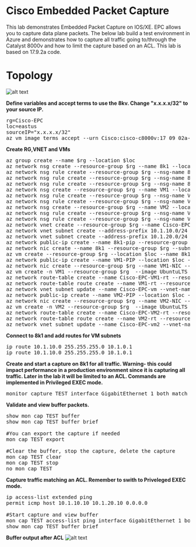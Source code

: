 # Cisco Embedded Packet Capture
This lab demonstrates Embedded Packet Capture on IOS/XE. EPC allows you to capture data plane packets. The below lab build a test environment in Azure and demonstrates how to capture all traffic going to/through the Catalyst 8000v and how to limit the capture based on an ACL. This lab is based on 17.9.2a code.

# Topology
![alt text](https://github.com/jwrightazure/lab/blob/master/Cisco-Embedded-Packet-Capture/embedded-packet-capture.drawio.png)

**Define variables and accept terms to use the 8kv. Change "x.x.x.x/32" to your source IP.**
<pre lang="...">
rg=Cisco-EPC
loc=eastus
sourceIP="x.x.x.x/32"
az vm image terms accept --urn Cisco:cisco-c8000v:17_09_02a-byol:latest
</pre>

**Create RG,VNET and VMs**
<pre lang="...">
az group create --name $rg --location $loc
az network nsg create --resource-group $rg --name 8k1 --location $loc
az network nsg rule create --resource-group $rg --nsg-name 8k1 --name home --access Allow --protocol "*" --direction Inbound --priority 500 --source-address-prefix $sourceIP --source-port-range "*" --destination-address-prefix "*" --destination-port-range "*"
az network nsg rule create --resource-group $rg --nsg-name 8k1 --name vms --access Allow --protocol "*" --direction Inbound --priority 600 --source-address-prefix 10.0.0.0/8 --source-port-range "*" --destination-address-prefix "*" --destination-port-range "*"
az network nsg rule create --resource-group $rg --nsg-name 8k1 --name all-out --access Allow --protocol "*" --direction Outbound --priority 700 --source-address-prefix 10.0.0.0/8 --source-port-range "*" --destination-address-prefix "*" --destination-port-range "*"
az network nsg create --resource-group $rg --name VM1 --location $loc
az network nsg rule create --resource-group $rg --nsg-name VM1 --name home --access Allow --protocol "*" --direction Inbound --priority 500 --source-address-prefix $sourceIP --source-port-range "*" --destination-address-prefix "*" --destination-port-range "*"
az network nsg rule create --resource-group $rg --nsg-name VM1 --name vms --access Allow --protocol "*" --direction Inbound --priority 600 --source-address-prefix 10.0.0.0/8 --source-port-range "*" --destination-address-prefix "*" --destination-port-range "*"
az network nsg create --resource-group $rg --name VM2 --location $loc
az network nsg rule create --resource-group $rg --nsg-name VM2 --name home --access Allow --protocol "*" --direction Inbound --priority 500 --source-address-prefix $sourceIP --source-port-range "*" --destination-address-prefix "*" --destination-port-range "*"
az network nsg rule create --resource-group $rg --nsg-name VM2 --name vms --access Allow --protocol "*" --direction Inbound --priority 600 --source-address-prefix 10.0.0.0/8 --source-port-range "*" --destination-address-prefix "*" --destination-port-range "*"
az network vnet create --resource-group $rg --name Cisco-EPC --location $loc --address-prefixes 10.1.0.0/16 --subnet-name 8k1 --subnet-prefix 10.1.0.0/24 
az network vnet subnet create --address-prefix 10.1.10.0/24 --name Cisco-EPC-vm --resource-group $rg --vnet-name Cisco-EPC 
az network vnet subnet create --address-prefix 10.1.20.0/24 --name Cisco-EPC-vm2 --resource-group $rg --vnet-name Cisco-EPC 
az network public-ip create --name 8k1-pip --resource-group $rg --allocation-method static --idle-timeout 30 --location $loc
az network nic create --name 8k1 --resource-group $rg --subnet 8k1 --vnet-name Cisco-EPC --public-ip-address 8k1-pip --private-ip-address 10.1.0.4 --ip-forwarding true --network-security-group 8k1
az vm create --resource-group $rg --location $loc --name 8k1 --size Standard_DS3_v2 --nics 8k1 --image Cisco:cisco-c8000v:17_09_02a-byol:latest --admin-username azureuser --admin-password Msft123Msft123 --location $loc --no-wait
az network public-ip create --name VM1-PIP --location $loc --resource-group $rg --allocation-method static
az network nic create --resource-group $rg --name VM1-NIC --location $loc --subnet Cisco-EPC-vm --private-ip-address 10.1.10.10 --vnet-name Cisco-EPC --public-ip-address VM1-PIP --ip-forwarding true --network-security-group VM1
az vm create -n VM1 --resource-group $rg  --image UbuntuLTS --size Standard_DS3_v2 --admin-username azureuser --admin-password Msft123Msft123 --nics VM1-NIC --location $loc --no-wait 
az network route-table create --name Cisco-EPC-VM1-rt --resource-group $rg
az network route-table route create --name VM1-rt --resource-group $rg --route-table-name Cisco-EPC-VM1-rt --address-prefix 10.1.20.0/24 --next-hop-type VirtualAppliance --next-hop-ip-address 10.1.0.4
az network vnet subnet update --name Cisco-EPC-vm --vnet-name Cisco-EPC --resource-group $rg --route-table Cisco-EPC-VM1-rt
az network public-ip create --name VM2-PIP --location $loc --resource-group $rg --allocation-method static
az network nic create --resource-group $rg --name VM2-NIC --location $loc --subnet Cisco-EPC-vm2 --private-ip-address 10.1.20.10 --vnet-name Cisco-EPC --public-ip-address VM2-PIP --ip-forwarding true --network-security-group VM2
az vm create -n VM2 --resource-group $rg  --image UbuntuLTS --size Standard_DS3_v2 --admin-username azureuser --admin-password Msft123Msft123 --nics VM2-NIC --location $loc --no-wait 
az network route-table create --name Cisco-EPC-VM2-rt --resource-group $rg
az network route-table route create --name VM2-rt --resource-group $rg --route-table-name Cisco-EPC-VM2-rt --address-prefix 10.1.10.0/24 --next-hop-type VirtualAppliance --next-hop-ip-address 10.1.0.4
az network vnet subnet update --name Cisco-EPC-vm2 --vnet-name Cisco-EPC --resource-group $rg --route-table Cisco-EPC-VM2-rt
</pre>

**Connect to 8k1 and add routes for VM subnets**
<pre lang="...">
ip route 10.1.10.0 255.255.255.0 10.1.0.1
ip route 10.1.10.0 255.255.255.0 10.1.0.1
</pre>

**Create and start a capture on 8k1 for all traffic. Warning- this could impact performance in a production environment since it is capturing all traffic. Later in the lab it will be limited to an ACL. Commands are implemented in Privileged EXEC mode.**
<pre lang="...">
monitor capture TEST interface GigabitEthernet 1 both match any start
</pre>

**Validate and view buffer packets.**
<pre lang="...">
show mon cap TEST buffer
show mon cap TEST buffer brief

#You can export the capture if needed
mon cap TEST export 

#Clear the buffer, stop the capture, delete the capture 
mon cap TEST clear
mon cap TEST stop
no mon cap TEST
</pre>

**Capture traffic matching an ACL. Remember to swith to Priveleged EXEC mode.**
<pre lang="...">
ip access-list extended ping
permit icmp host 10.1.10.10 10.1.20.10 0.0.0.0

#Start capture and view buffer
mon cap TEST access-list ping interface GigabitEthernet 1 both start
show mon cap TEST buffer brief
</pre>

**Buffer output after ACL**
![alt text](https://github.com/jwrightazure/lab/blob/master/Cisco-Embedded-Packet-Capture/cap-output.png)
